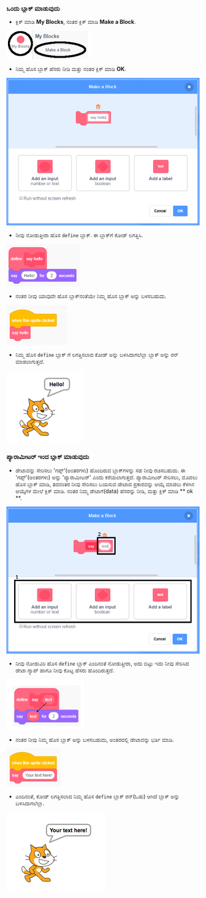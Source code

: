 ### ಒಂದು ಬ್ಲಾಕ್ ಮಾಡುವುದು

+ ಕ್ಲಿಕ್ ಮಾಡಿ **My Blocks**, ನಂತರ ಕ್ಲಿಕ್ ಮಾಡಿ **Make a Block**.

![ನನ್ನ ಬ್ಲಾಕ್ಸ್(My blocks)](images/my-blocks-annotated.png)

+ ನಿಮ್ಮ ಹೊಸ ಬ್ಲಾಕ್ ಹೆಸರು ನೀಡಿ ಮತ್ತು ನಂತರ ಕ್ಲಿಕ್ ಮಾಡಿ **OK**.

![ಹೊಸ ಬ್ಲಾಕ್ ಅನ್ನು ರಚಿಸಿ](images/block-create.png)

+ ನೀವು ನೋಡುತ್ತೀರಾ ಹೊಸ `define` ಬ್ಲಾಕ್. ಈ ಬ್ಲಾಕ್‌ಗೆ ಕೋಡ್ ಲಗತ್ತಿಸಿ.

![ಹೊಸ ಬ್ಲಾಕ್ ಅನ್ನು ವಿವರಿಸಿ](images/block-define.png)

+ ನಂತರ ನೀವು ಯಾವುದೇ ಹೊಸ ಬ್ಲಾಕ್‌ನಂತೆಯೇ ನಿಮ್ಮ ಹೊಸ ಬ್ಲಾಕ್ ಅನ್ನು ಬಳಸಬಹುದು.

![ಹೊಸ ಬ್ಲಾಕ್ ಬಳಸಿ](images/block-use.png)

+ ನಿಮ್ಮ ಹೊಸ `define` ಬ್ಲಾಕ್ ಗೆ ಲಗತ್ತಿಸಲಾದ ಕೋಡ್ ಅನ್ನು ಬಳಸಿದಾಗಲೆಲ್ಲಾ ಬ್ಲಾಕ್ ಅನ್ನು ರನ್ ಮಾಡಲಾಗುತ್ತದೆ.

![ಹೊಸ ಬ್ಲಾಕ್ ಅನ್ನು ಪರೀಕ್ಷಿಸಿ](images/block-test.png)

### ಪ್ಯಾರಾಮೀಟರ್ ಇಂದ ಬ್ಲಾಕ್ ಮಾಡುವುದು

+ ಡೇಟಾವನ್ನು ಸೇರಿಸಲು 'ಗಪ್ಸ್'(ಅಂತರಗಳು) ಹೊಂದಿರುವ ಬ್ಲಾಕ್‌ಗಳನ್ನು ಸಹ ನೀವು ರಚಿಸಬಹುದು. ಈ 'ಗಪ್ಸ್'(ಅಂತರಗಳು) ಅನ್ನು 'ಪ್ಯಾರಾಮೀಟರ್' ಎಂದು ಕರೆಯಲಾಗುತ್ತದೆ. ಪ್ಯಾರಾಮೀಟರ್ ಸೇರಿಸಲು, ಮೊದಲು ಹೊಸ ಬ್ಲಾಕ್ ಮಾಡಿ, ತದನಂತರ ನೀವು ಸೇರಿಸಲು ಬಯಸುವ ಡೇಟಾದ ಪ್ರಕಾರವನ್ನು ಆಯ್ಕೆ ಮಾಡಲು ಕೆಳಗಿನ ಆಯ್ಕೆಗಳ ಮೇಲೆ ಕ್ಲಿಕ್ ಮಾಡಿ. ನಂತರ ನಿಮ್ಮ ಡೇಟಾಗೆ(data) ಹೆಸರನ್ನು ನೀಡಿ, ಮತ್ತು ಕ್ಲಿಕ್ ಮಾಡಿ ** ok **.

![ಪ್ಯಾರಾಮೀಟರ್ ಇಂದ ಹೊಸ ಬ್ಲಾಕ್ ಮಾಡುವುದು](images/parameter-create-annotated.png)

+ ನೀವು ನೋಡುವಿರಿ ಹೊಸ `define` ಬ್ಲಾಕ್ ಎಂದಿನಂತೆ ನೋಡುತ್ತೀರಾ, ಅದು ಬಿಟ್ಟು ಇದು ನೀವು ಸೇರಿಸಿದ ಡೇಟಾ ಗ್ಯಾಪ್ ಹಾಗೂ ನೀವು ಕೊಟ್ಟ ಹೆಸರು ಹೊಂದಿರುತ್ತದೆ.

![ಪ್ಯಾರಾಮೀಟರ್ ಇಂದ ಹೊಸ ಬ್ಲಾಕ್ ವಿವರಣೆ ಮಾಡುವುದು](images/parameter-define-annotated.png)

+ ನಂತರ ನೀವು ನಿಮ್ಮ ಹೊಸ ಬ್ಲಾಕ್ ಅನ್ನು ಬಳಸಬಹುದು, ಅಂತರದಲ್ಲಿ ಡೇಟಾವನ್ನು ಭರ್ತಿ ಮಾಡಿ.

![ಪ್ಯಾರಾಮೀಟರ್ ಜೊತೆ ಹೊಸ ಬ್ಲಾಕ್ ಬಳಸಿ](images/parameter-use.png)

+ ಎಂದಿನಂತೆ, ಕೋಡ್ ಲಗತ್ತಿಸಲಾದ ನಿಮ್ಮ ಹೊಸ `define` ಬ್ಲಾಕ್ ರನ್(ಓಡು) ಆಗಿದೆ ಬ್ಲಾಕ್ ಅನ್ನು ಬಳಸಿದಾಗಲೆಲ್ಲಾ.

![ಪ್ಯಾರಾಮೀಟರ್(ನಿಯತಾಂಕ) ಜೊತೆ ಹೊಸ ಬ್ಲಾಕ್ ಪರೀಕ್ಷಿಸಿ](images/parameter-test.png)